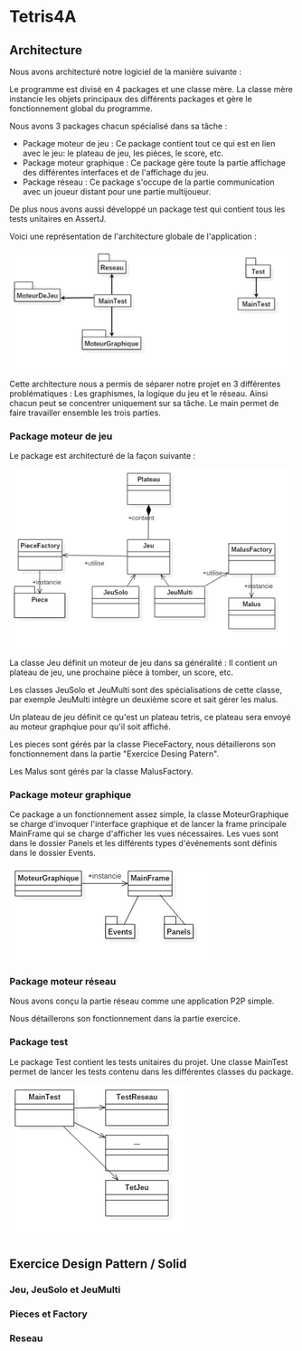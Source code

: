 # Tetris4A

## Architecture

Nous avons architecturé notre logiciel de la manière suivante :

Le programme est divisé en 4 packages et une classe mère. La classe mère instancie les objets principaux des différents packages et gère le fonctionnement global du programme.

Nous avons 3 packages chacun spécialisé dans sa tâche :
- Package moteur de jeu : Ce package contient tout ce qui est en lien avec le jeu: le plateau de jeu, les pièces, le score, etc.
- Package moteur graphique : Ce package gère toute la partie affichage des différentes interfaces et de l'affichage du jeu.
- Package réseau : Ce package s'occupe de la partie communication avec un joueur distant pour une partie multijoueur.

De plus nous avons aussi développé un package test qui contient tous les tests unitaires en AssertJ.

Voici une représentation de l'architecture globale de l'application :

![alt tag](doc/package.png)

Cette architecture nous a permis de séparer notre projet en 3 différentes problématiques : Les graphismes, la logique du jeu et le réseau. Ainsi chacun peut se concentrer uniquement sur sa tâche. Le main permet de faire travailler ensemble les trois parties.

### Package moteur de jeu

Le package est architecturé de la façon suivante :

![alt tag](doc/moteurJeu.png)

La classe Jeu définit un moteur de jeu dans sa généralité : Il contient un plateau de jeu, une prochaine pièce à tomber, un score, etc.

Les classes JeuSolo et JeuMulti sont des spécialisations de cette classe, par exemple JeuMulti intègre un deuxième score et sait gérer les malus.

Un plateau de jeu définit ce qu'est un plateau tetris, ce plateau sera envoyé au moteur graphqiue pour qu'il soit affiché.

Les pieces sont gérés par la classe PieceFactory, nous détaillerons son fonctionnement dans la partie "Exercice Desing Patern".

Les Malus sont gérés par la classe MalusFactory.

### Package moteur graphique

Ce package a un fonctionnement assez simple, la classe MoteurGraphique se charge d'invoquer l'interface graphique et de lancer la frame principale MainFrame qui se charge d'afficher les vues nécessaires. Les vues sont dans le dossier Panels et les différents types d'événements sont définis dans le dossier Events.

![alt tag](doc/moteurgraphique.png)

### Package moteur réseau

Nous avons conçu la partie réseau comme une application P2P simple.

Nous détaillerons son fonctionnement dans la partie exercice.

### Package test

Le package Test contient les tests unitaires du projet. Une classe MainTest permet de lancer les tests contenu dans les différentes classes du package.

![alt tag](doc/test.png)

## Exercice Design Pattern / Solid

### Jeu, JeuSolo et JeuMulti

### Pieces et Factory

### Reseau

